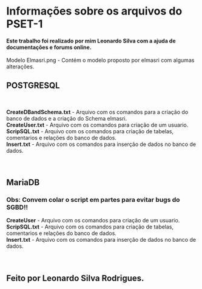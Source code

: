 <h1>Informações sobre os arquivos do PSET-1</h1>
<b>Este trabalho foi realizado por mim Leonardo Silva com a ajuda de documentações e forums online.</b><br><br>
Modelo Elmasri.png - Contém o modelo proposto por elmasri com algumas alterações.<br>

<h2> POSTGRESQL </h2> <br>

<b>CreateDBandSchema.txt</b> - Arquivo com os comandos para a criação do banco de dados e a criação do Schema elmasri.<br>
<b>CreateUser.txt</b> - Arquivo com os comandos para criação de um usuario.<br>
<b>ScripSQL.txt</b> - Arquivo com os comandos para criação de tabelas, comentarios e relações do banco de dados.<br>
<b>Insert.txt</b> - Arquivo com os comandos para inserção de dados no banco de dados.<br><br><br>
<h2> MariaDB </h2>
<h3>Obs: Convem colar o script em partes para evitar bugs do SGBD!!</h3>
<b>CreateUser</b> - Arquivo com os comandos para criação de um usuario.<br>
<b>ScripSQL.txt</b> - Arquivo com os comandos para criação de tabelas, comentarios e relações do banco de dados.<br>
<b>Insert.txt</b> - Arquivo com os comandos para inserção de dados no banco de dados.<br><br><br>

<b><h2>Feito por Leonardo Silva Rodrigues.</h2></b>
